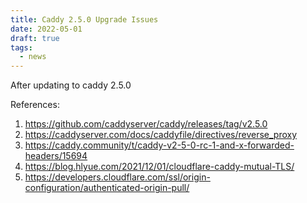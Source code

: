 ```yaml
---
title: Caddy 2.5.0 Upgrade Issues
date: 2022-05-01
draft: true
tags:
  - news
---
```


After updating to caddy 2.5.0

References:

1. https://github.com/caddyserver/caddy/releases/tag/v2.5.0
2. https://caddyserver.com/docs/caddyfile/directives/reverse_proxy
3. https://caddy.community/t/caddy-v2-5-0-rc-1-and-x-forwarded-headers/15694
4. https://blog.hlyue.com/2021/12/01/cloudflare-caddy-mutual-TLS/
5. https://developers.cloudflare.com/ssl/origin-configuration/authenticated-origin-pull/
